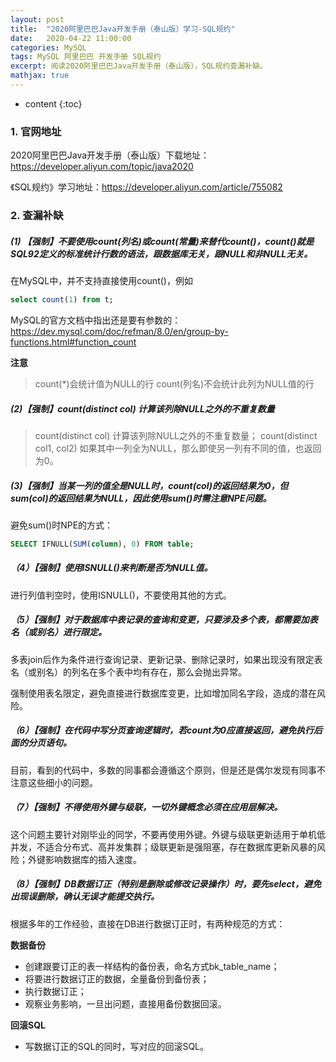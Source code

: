 ```yaml
---
layout: post
title:  "2020阿里巴巴Java开发手册（泰山版）学习-SQL规约"
date:   2020-04-22 11:00:00
categories: MySQL
tags: MySQL 阿里巴巴 开发手册 SQL规约
excerpt: 阅读2020阿里巴巴Java开发手册（泰山版），SQL规约查漏补缺。
mathjax: true
---
```


* content
{:toc}

### 1. 官网地址

2020阿里巴巴Java开发手册（泰山版）下载地址：https://developer.aliyun.com/topic/java2020

《SQL规约》学习地址：https://developer.aliyun.com/article/755082

### 2. 查漏补缺

##### (1) 【强制】不要使用count(列名)或count(常量)来替代count()，count()就是SQL92定义的标准统计行数的语法，跟数据库无关，跟NULL和非NULL无关。

在MySQL中，并不支持直接使用count()，例如

```sql
select count(1) from t;
```

MySQL的官方文档中指出还是要有参数的：https://dev.mysql.com/doc/refman/8.0/en/group-by-functions.html#function_count

**注意**

> count(*)会统计值为NULL的行
> count(列名)不会统计此列为NULL值的行

##### (2)【强制】count(distinct col) 计算该列除NULL之外的不重复数量

> count(distinct col) 计算该列除NULL之外的不重复数量；
> count(distinct col1, col2) 如果其中一列全为NULL，那么即使另一列有不同的值，也返回为0。

##### (3)【强制】当某一列的值全是NULL时，count(col)的返回结果为0，但sum(col)的返回结果为NULL，因此使用sum()时需注意NPE问题。

避免sum()时NPE的方式：

```sql
SELECT IFNULL(SUM(column), 0) FROM table;
```

##### （4）【强制】使用ISNULL()来判断是否为NULL值。

进行列值判空时，使用ISNULL()，不要使用其他的方式。

##### （5）【强制】对于数据库中表记录的查询和变更，只要涉及多个表，都需要加表名（或别名）进行限定。

多表join后作为条件进行查询记录、更新记录、删除记录时，如果出现没有限定表名（或别名）的列名在多个表中均有存在，那么会抛出异常。

强制使用表名限定，避免直接进行数据库变更，比如增加同名字段，造成的潜在风险。

##### （6）【强制】在代码中写分页查询逻辑时，若count为0应直接返回，避免执行后面的分页语句。

目前，看到的代码中，多数的同事都会遵循这个原则，但是还是偶尔发现有同事不注意这些细小的问题。

##### （7）【强制】不得使用外键与级联，一切外键概念必须在应用层解决。

这个问题主要针对刚毕业的同学，不要再使用外键。外键与级联更新适用于单机低并发，不适合分布式、高并发集群；级联更新是强阻塞，存在数据库更新风暴的风险；外键影响数据库的插入速度。

##### （8）【强制】DB数据订正（特别是删除或修改记录操作）时，要先select，避免出现误删除，确认无误才能提交执行。

根据多年的工作经验，直接在DB进行数据订正时，有两种规范的方式：

**数据备份**

- 创建跟要订正的表一样结构的备份表，命名方式bk_table_name；
- 将要进行数据订正的数据，全量备份到备份表；
- 执行数据订正；
- 观察业务影响，一旦出问题，直接用备份数据回滚。

**回滚SQL**

- 写数据订正的SQL的同时，写对应的回滚SQL。